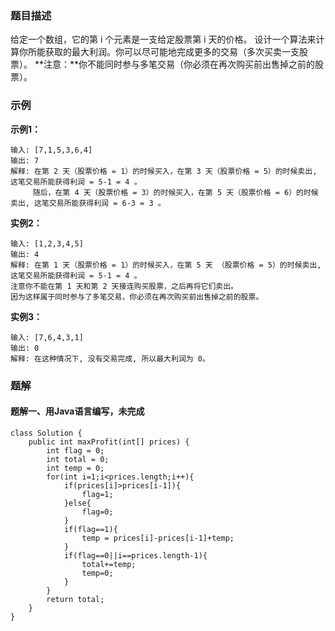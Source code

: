 ### 题目描述
给定一个数组，它的第 i 个元素是一支给定股票第 i 天的价格。
设计一个算法来计算你所能获取的最大利润。你可以尽可能地完成更多的交易（多次买卖一支股票）。
**注意：**你不能同时参与多笔交易（你必须在再次购买前出售掉之前的股票）。

### 示例
**示例1：**
```
输入: [7,1,5,3,6,4]
输出: 7
解释: 在第 2 天（股票价格 = 1）的时候买入，在第 3 天（股票价格 = 5）的时候卖出, 这笔交易所能获得利润 = 5-1 = 4 。
     随后，在第 4 天（股票价格 = 3）的时候买入，在第 5 天（股票价格 = 6）的时候卖出, 这笔交易所能获得利润 = 6-3 = 3 。
```
**实例2：**
```
输入: [1,2,3,4,5]
输出: 4
解释: 在第 1 天（股票价格 = 1）的时候买入，在第 5 天 （股票价格 = 5）的时候卖出, 这笔交易所能获得利润 = 5-1 = 4 。
注意你不能在第 1 天和第 2 天接连购买股票，之后再将它们卖出。
因为这样属于同时参与了多笔交易，你必须在再次购买前出售掉之前的股票。
```
**实例3：**
```
输入: [7,6,4,3,1]
输出: 0
解释: 在这种情况下, 没有交易完成, 所以最大利润为 0。
```

### 题解
#### 题解一、用Java语言编写，未完成
```
class Solution {
    public int maxProfit(int[] prices) {
        int flag = 0;
        int total = 0;
        int temp = 0;
        for(int i=1;i<prices.length;i++){
            if(prices[i]>prices[i-1]){
                flag=1;
            }else{
                flag=0;
            }
            if(flag==1){
                temp = prices[i]-prices[i-1]+temp;
            }
            if(flag==0||i==prices.length-1){
                total+=temp;
                temp=0;
            }
        }
        return total;
    }
}
```
